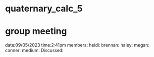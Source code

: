 # quaternary_calc_5
# group meeting
  date:09/05/2023
  time:2:41pm
  members: 
      heidi:
      brennan:
      haley:
      megan:
      conner:
    medium: 
    Discussed:
